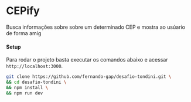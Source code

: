 # CEPify
Busca informações sobre sobre um determinado CEP e mostra ao usúario de forma amig
#### Setup
Para rodar o projeto basta executar os comandos abaixo e acessar `http://localhost:3000`.

```sh
git clone https://github.com/fernando-gap/desafio-tondini.git \
&& cd desafio-tondini \
&& npm install \
&& npm run dev
```
